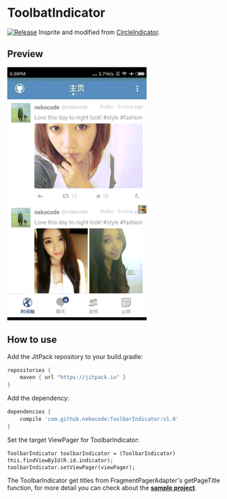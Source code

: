 # ToolbatIndicator
[![Release](https://img.shields.io/github/release/nekocode/ToolbarIndicator.svg?label=Jitpack)](https://jitpack.io/#nekocode/ToolbarIndicator)
Insprite and modified from [CircleIndicator](https://github.com/ongakuer/CircleIndicator).

## Preview
![preview](art/preview.gif)

## How to use
Add the JitPack repository to your build.gradle:
```gradle
repositories {
    maven { url "https://jitpack.io" }
}
```

Add the dependency:
```gradle
dependencies {
    compile 'com.github.nekocode:ToolbarIndicator:v1.0'
}
```

Set the target ViewPager for ToolbarIndicator:
```
ToolbarIndicator toolbarIndicator = (ToolbarIndicator) this.findViewById(R.id.indicator);
toolbarIndicator.setViewPager(viewPager);
```

The ToolbarIndicator get titles from FragmentPagerAdapter's getPageTitle function, for more detail you can check about the **[sample project](https://github.com/nekocode/ToolbarIndicator/tree/master/sample)**.
